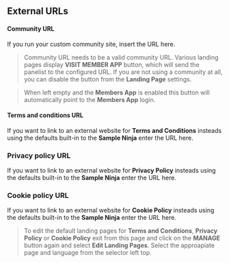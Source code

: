 ## External URLs

#### Community URL
If you run your custom community site, insert the URL here.

> Community URL needs to be a valid community URL. Various landing pages display **VISIT MEMBER APP** button, which will send the panelist to the configured URL. If you are not using a community at all, you can disable the button from the **Landing Page** settings.

> When left empty and the **Members App** is enabled this button will automatically point to the **Members App** login.

#### Terms and conditions URL
If you want to link to an external website for **Terms and Conditions** insteads using the defaults built-in to the **Sample Ninja** enter the URL here.

### Privacy policy URL
If you want to link to an external website for **Privacy Policy** insteads using the defaults built-in to the **Sample Ninja** enter the URL here.

### Cookie policy URL
If you want to link to an external website for **Cookie Policy** insteads using the defaults built-in to the **Sample Ninja** enter the URL here.

> To edit the default landing pages for **Terms and Conditions**, **Privacy Policy** or **Cookie Policy** exit from this page and click on the **MANAGE** button again and select **Edit Landing Pages**. Select the approapiate page and language from the selector left top. 
